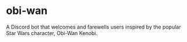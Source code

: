 # obi-wan
A Discord bot that welcomes and farewells users inspired by the popular Star Wars character, Obi-Wan Kenobi.
